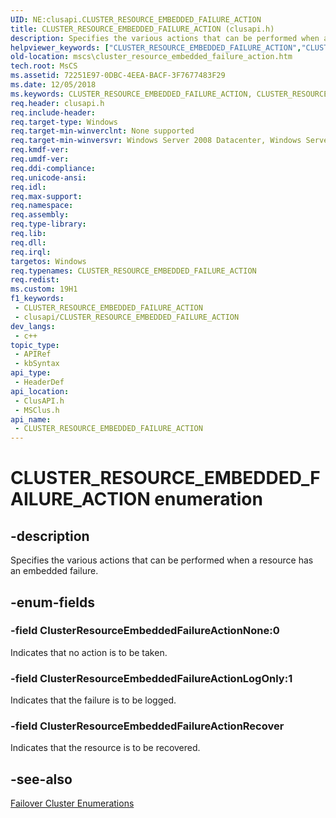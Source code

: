 ```yaml
---
UID: NE:clusapi.CLUSTER_RESOURCE_EMBEDDED_FAILURE_ACTION
title: CLUSTER_RESOURCE_EMBEDDED_FAILURE_ACTION (clusapi.h)
description: Specifies the various actions that can be performed when a resource has an embedded failure.
helpviewer_keywords: ["CLUSTER_RESOURCE_EMBEDDED_FAILURE_ACTION","CLUSTER_RESOURCE_EMBEDDED_FAILURE_ACTION enumeration [Failover Cluster]","ClusterResourceEmbeddedFailureActionLogOnly","ClusterResourceEmbeddedFailureActionNone","ClusterResourceEmbeddedFailureActionRecover","clusapi/CLUSTER_RESOURCE_EMBEDDED_FAILURE_ACTION","clusapi/ClusterResourceEmbeddedFailureActionLogOnly","clusapi/ClusterResourceEmbeddedFailureActionNone","clusapi/ClusterResourceEmbeddedFailureActionRecover","msclus/CLUSTER_RESOURCE_EMBEDDED_FAILURE_ACTION","msclus/ClusterResourceEmbeddedFailureActionLogOnly","msclus/ClusterResourceEmbeddedFailureActionNone","msclus/ClusterResourceEmbeddedFailureActionRecover","mscs.cluster_resource_embedded_failure_action"]
old-location: mscs\cluster_resource_embedded_failure_action.htm
tech.root: MsCS
ms.assetid: 72251E97-0DBC-4EEA-BACF-3F7677483F29
ms.date: 12/05/2018
ms.keywords: CLUSTER_RESOURCE_EMBEDDED_FAILURE_ACTION, CLUSTER_RESOURCE_EMBEDDED_FAILURE_ACTION enumeration [Failover Cluster], ClusterResourceEmbeddedFailureActionLogOnly, ClusterResourceEmbeddedFailureActionNone, ClusterResourceEmbeddedFailureActionRecover, clusapi/CLUSTER_RESOURCE_EMBEDDED_FAILURE_ACTION, clusapi/ClusterResourceEmbeddedFailureActionLogOnly, clusapi/ClusterResourceEmbeddedFailureActionNone, clusapi/ClusterResourceEmbeddedFailureActionRecover, msclus/CLUSTER_RESOURCE_EMBEDDED_FAILURE_ACTION, msclus/ClusterResourceEmbeddedFailureActionLogOnly, msclus/ClusterResourceEmbeddedFailureActionNone, msclus/ClusterResourceEmbeddedFailureActionRecover, mscs.cluster_resource_embedded_failure_action
req.header: clusapi.h
req.include-header: 
req.target-type: Windows
req.target-min-winverclnt: None supported
req.target-min-winversvr: Windows Server 2008 Datacenter, Windows Server 2008 Enterprise
req.kmdf-ver: 
req.umdf-ver: 
req.ddi-compliance: 
req.unicode-ansi: 
req.idl: 
req.max-support: 
req.namespace: 
req.assembly: 
req.type-library: 
req.lib: 
req.dll: 
req.irql: 
targetos: Windows
req.typenames: CLUSTER_RESOURCE_EMBEDDED_FAILURE_ACTION
req.redist: 
ms.custom: 19H1
f1_keywords:
 - CLUSTER_RESOURCE_EMBEDDED_FAILURE_ACTION
 - clusapi/CLUSTER_RESOURCE_EMBEDDED_FAILURE_ACTION
dev_langs:
 - c++
topic_type:
 - APIRef
 - kbSyntax
api_type:
 - HeaderDef
api_location:
 - ClusAPI.h
 - MSClus.h
api_name:
 - CLUSTER_RESOURCE_EMBEDDED_FAILURE_ACTION
---
```


# CLUSTER_RESOURCE_EMBEDDED_FAILURE_ACTION enumeration


## -description

Specifies the various actions that can be performed when a resource has an embedded failure.

## -enum-fields

### -field ClusterResourceEmbeddedFailureActionNone:0

Indicates that no action is to be taken.

### -field ClusterResourceEmbeddedFailureActionLogOnly:1

Indicates that the failure is to be logged.

### -field ClusterResourceEmbeddedFailureActionRecover

Indicates that the resource is to be recovered.

## -see-also

<a href="/previous-versions/windows/desktop/mscs/cluster-enumerations">Failover Cluster Enumerations</a>
